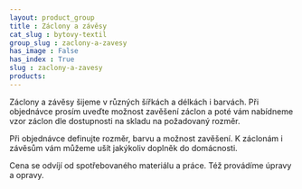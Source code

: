 ```yaml
---
layout: product_group
title : Záclony a závěsy
cat_slug : bytovy-textil
group_slug : zaclony-a-zavesy
has_image : False
has_index : True
slug : zaclony-a-zavesy
products:
---
```


Záclony a závěsy šijeme v různých šířkách a délkách i barvách. Při objednávce prosím uveďte možnost zavěšení záclon a poté vám nabídneme vzor záclon dle dostupnosti na skladu na požadovaný rozměr.

Při objednávce definujte rozměr, barvu a možnost zavěšení. K záclonám i závěsům vám můžeme ušít jakýkoliv doplněk do domácnosti.

Cena se odvíjí od spotřebovaného materiálu a práce. Též provádíme úpravy a opravy.
